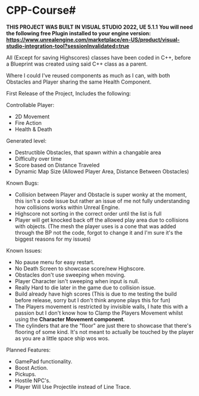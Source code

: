 # CPP-Course#

**THIS PROJECT WAS BUILT IN VISUAL STUDIO 2022, UE 5.1.1**
**You will need the following free Plugin installed to your engine version: https://www.unrealengine.com/marketplace/en-US/product/visual-studio-integration-tool?sessionInvalidated=true**

All (Except for saving Highscores) classes have been coded in C++, before a Blueprint was created using
said C++ class as a parent.

Where I could I've reused components as much as I can, with both Obstacles and Player sharing the same Health Component.

First Release of the Project, Includes the following:

Controllable Player:
- 2D Movement
- Fire Action
- Health & Death

Generated level:
- Destructible Obstacles, that spawn within a changable area
- Difficulty over time
- Score based on Distance Traveled
- Dynamic Map Size (Allowed Player Area, Distance Between Obstacles)

Known Bugs:
- Collision between Player and Obstacle is super wonky at the moment, this isn't a code issue but rather an issue of me not fully understanding how collisions works within Unreal Engine.
- Highscore not sorting in the correct order until the list is full
- Player will get knocked back off the allowed play area due to collisions with objects.
(The mesh the player uses is a cone that was added through the BP not the code, forgot to change it and I'm sure it's the biggest reasons for my issues)

Known Issues:
- No pause menu for easy restart.
- No Death Screen to showcase score/new Highscore.
- Obstacles don't use sweeping when moving.
- Player Character isn't sweeping when input is null.
- Really Hard to die later in the game due to collision issue.
- Build already have high scores (This is due to me testing the build before release, sorry but I don't think anyone plays this for fun)
- The Players movement is restricted by invisible walls, I hate this with a passion but I don't know how to Clamp the Players Movement whilst using the **Character Movement component**.
- The cylinders that are the "floor" are just there to showcase that there's flooring of some kind. It's not meant to actually be touched by the player as you are a little space ship wos wos.

Planned Features:
- GamePad functionality.
- Boost Action.
- Pickups.
- Hostile NPC's.
- Player Will Use Projectile instead of Line Trace.
